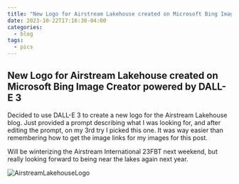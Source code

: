 ```yaml
---
title: "New Logo for Airstream Lakehouse created on Microsoft Bing Image Creator powered by DALL-E 3"
date: 2023-10-22T17:16:30-04:00
categories:
  - blog
tags:
  - pics
---
```


## New Logo for Airstream Lakehouse created on Microsoft Bing Image Creator powered by DALL-E 3

Decided to use DALL-E 3 to create a new logo for the Airstream Lakehouse blog.  Just provided a prompt describing what I was looking for, and after editing the prompt, on my 3rd try I picked this one.  It was way easier than remembering how to get the image links for my images for this post.

Will be winterizing the Airstream International 23FBT next weekend, but really looking forward to being near the lakes again next year.

![AirstreamLakehouseLogo](https://sjc04pap002files.storage.live.com/y4m0sZ3M-_0H12mnKVpiNpUAyxX1ZdcvPaX2PtwrgTko7dac4m2PuXnGI71Qslct8l5mDdqSwH_rYOBUpz6EQYcwbaklMIpc1ktz8Otm165oVQeAdv3D0ZmLBkImd4u83d3jLEO87dhglQMDBMUzxGxmx1wpLKiXZXN1An5Seef0Ws_NJR_BxRGX0J_GxbfE6swJUkSXBbYK6_OsroD1fKyjIth4pYRVdBZkj-E7WpqpoI?encodeFailures=1&width=716&height=716&cropmode=none)


